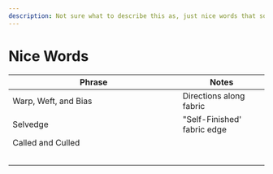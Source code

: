 ```yaml
---
description: Not sure what to describe this as, just nice words that sound nice
---
```


# Nice Words





<table><thead><tr><th width="319">Phrase</th><th>Notes</th></tr></thead><tbody><tr><td>Warp, Weft, and Bias</td><td>Directions along fabric</td></tr><tr><td>Selvedge</td><td>"Self-Finished' fabric edge</td></tr><tr><td>Called and Culled</td><td></td></tr><tr><td></td><td></td></tr><tr><td></td><td></td></tr><tr><td></td><td></td></tr><tr><td></td><td></td></tr><tr><td></td><td></td></tr></tbody></table>

